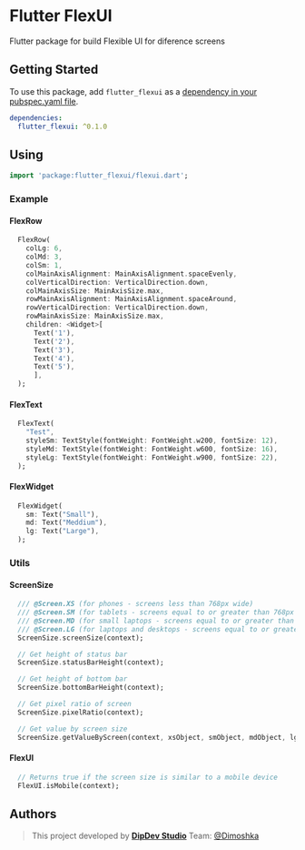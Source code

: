 Flutter FlexUI
===============

Flutter package for build Flexible UI for diference screens

## Getting Started

To use this package, add `flutter_flexui` as a [dependency in your pubspec.yaml file](https://flutter.io/platform-plugins/).

```yaml
dependencies:
  flutter_flexui: ^0.1.0
```

## Using

```dart
import 'package:flutter_flexui/flexui.dart';
```

### Example

#### FlexRow

```dart
  FlexRow(
    colLg: 6,
    colMd: 3,
    colSm: 1,
    colMainAxisAlignment: MainAxisAlignment.spaceEvenly,
    colVerticalDirection: VerticalDirection.down,
    colMainAxisSize: MainAxisSize.max,
    rowMainAxisAlignment: MainAxisAlignment.spaceAround,
    rowVerticalDirection: VerticalDirection.down,
    rowMainAxisSize: MainAxisSize.max,
    children: <Widget>[
      Text('1'),
      Text('2'),
      Text('3'),
      Text('4'),
      Text('5'),
      ],
  );
```

#### FlexText

```dart
  FlexText(
    "Test",
    styleSm: TextStyle(fontWeight: FontWeight.w200, fontSize: 12),
    styleMd: TextStyle(fontWeight: FontWeight.w600, fontSize: 16),
    styleLg: TextStyle(fontWeight: FontWeight.w900, fontSize: 22),
  );
```

#### FlexWidget

```dart
  FlexWidget(
    sm: Text("Small"),
    md: Text("Meddium"),
    lg: Text("Large"),
  );
```

### Utils

#### ScreenSize

```dart
  /// @Screen.XS (for phones - screens less than 768px wide)
  /// @Screen.SM (for tablets - screens equal to or greater than 768px wide)
  /// @Screen.MD (for small laptops - screens equal to or greater than 992px wide)
  /// @Screen.LG (for laptops and desktops - screens equal to or greater than 1200px wide)
  ScreenSize.screenSize(context);
```

```dart
  // Get height of status bar
  ScreenSize.statusBarHeight(context);
```

```dart
  // Get height of bottom bar
  ScreenSize.bottomBarHeight(context);
```

```dart
  // Get pixel ratio of screen
  ScreenSize.pixelRatio(context);
```

```dart
  // Get value by screen size
  ScreenSize.getValueByScreen(context, xsObject, smObject, mdObject, lgObject);
```

#### FlexUI

```dart
  // Returns true if the screen size is similar to a mobile device
  FlexUI.isMobile(context);
```

## Authors

> This project developed by [**DipDev Studio**](https://dipdev.studio) Team: [@Dimoshka](https://www.linkedin.com/in/dmytroprylutskyi/)
